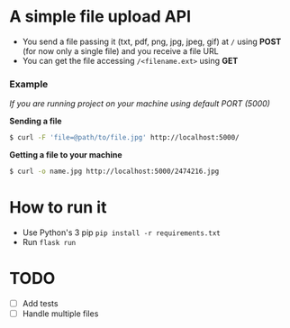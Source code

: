 # A simple file upload API

* You send a file passing it (txt, pdf, png, jpg, jpeg, gif) at `/` using **POST** (for now only a single file) and you receive a file URL
* You can get the file accessing `/<filename.ext>` using **GET**

### Example

*If you are running project on your machine using default PORT (5000)*

**Sending a file**
```sh
$ curl -F 'file=@path/to/file.jpg' http://localhost:5000/
```

**Getting a file to your machine**
```sh
$ curl -o name.jpg http://localhost:5000/2474216.jpg
```

# How to run it
* Use Python's 3 pip
`pip install -r requirements.txt`
* Run `flask run`

# TODO
- [ ] Add tests
- [ ] Handle multiple files
